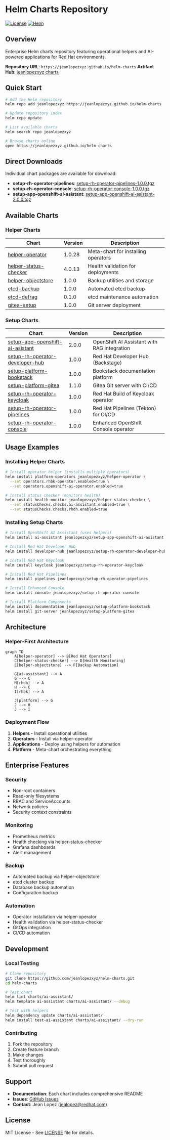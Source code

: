# Helm Charts Repository

[![License](https://img.shields.io/badge/License-MIT-blue.svg)](LICENSE)
[![Helm](https://img.shields.io/badge/Helm-v3-blue)](https://helm.sh)

## Overview

Enterprise Helm charts repository featuring operational helpers and AI-powered applications for Red Hat environments.

**Repository URL**: `https://jeanlopezxyz.github.io/helm-charts`
**Artifact Hub**: [jeanlopezxyz charts](https://artifacthub.io/packages/search?repo=jeanlopezxyz)

## Quick Start

```bash
# Add the Helm repository
helm repo add jeanlopezxyz https://jeanlopezxyz.github.io/helm-charts

# Update repository index
helm repo update

# List available charts
helm search repo jeanlopezxyz

# Browse charts online
open https://jeanlopezxyz.github.io/helm-charts
```

## Direct Downloads

Individual chart packages are available for download:

- **setup-rh-operator-pipelines**: [setup-rh-operator-pipelines-1.0.0.tgz](https://jeanlopezxyz.github.io/helm-charts/setup-rh-operator-pipelines-1.0.0.tgz)
- **setup-rh-operator-console**: [setup-rh-operator-console-1.0.0.tgz](https://jeanlopezxyz.github.io/helm-charts/setup-rh-operator-console-1.0.0.tgz)
- **setup-app-openshift-ai-asistant**: [setup-app-openshift-ai-asistant-2.0.0.tgz](https://jeanlopezxyz.github.io/helm-charts/setup-app-openshift-ai-asistant-2.0.0.tgz)

## Available Charts

### Helper Charts

| Chart | Version | Description |
|-------|---------|-------------|
| [helper-operator](charts/helper-operator/) | 1.0.28 | Meta-chart for installing operators |
| [helper-status-checker](charts/helper-status-checker/) | 4.0.13 | Health validation for deployments |
| [helper-objectstore](charts/helper-objectstore/) | 1.0.0 | Backup utilities and storage |
| [etcd-backup](charts/etcd-backup/) | 1.0.0 | Automated etcd backup |
| [etcd-defrag](charts/etcd-defrag/) | 0.1.0 | etcd maintenance automation |
| [gitea-setup](charts/gitea-setup/) | 1.0.0 | Git server deployment |

### Setup Charts

| Chart | Version | Description |
|-------|---------|-------------|
| [setup-app-openshift-ai-asistant](charts/setup-app-openshift-ai-asistant/) | 2.0.0 | OpenShift AI Assistant with RAG integration |
| [setup-rh-operator-developer-hub](charts/setup-rh-operator-developer-hub/) | 1.0.0 | Red Hat Developer Hub (Backstage) |
| [setup-platform-bookstack](charts/setup-platform-bookstack/) | 1.0.0 | Bookstack documentation platform |
| [setup-platform-gitea](charts/setup-platform-gitea/) | 1.1.0 | Gitea Git server with CI/CD |
| [setup-rh-operator-keycloak](charts/setup-rh-operator-keycloak/) | 1.0.0 | Red Hat Build of Keycloak operator |
| [setup-rh-operator-pipelines](charts/setup-rh-operator-pipelines/) | 1.0.0 | Red Hat Pipelines (Tekton) for CI/CD |
| [setup-rh-operator-console](charts/setup-rh-operator-console/) | 1.0.0 | Enhanced OpenShift Console operator |

## Usage Examples

### Installing Helper Charts

```bash
# Install operator helper (installs multiple operators)
helm install platform-operators jeanlopezxyz/helper-operator \
  --set operators.rhbk-operator.enabled=true \
  --set operators.openshift-ai-operator.enabled=true

# Install status checker (monitors health)
helm install health-monitor jeanlopezxyz/helper-status-checker \
  --set statusChecks.checks.ai-assistant.enabled=true \
  --set statusChecks.checks.rhdh.enabled=true
```

### Installing Setup Charts

```bash
# Install OpenShift AI Assistant (uses helpers)
helm install ai-assistant jeanlopezxyz/setup-app-openshift-ai-asistant

# Install Red Hat Developer Hub
helm install developer-hub jeanlopezxyz/setup-rh-operator-developer-hub

# Install Red Hat Keycloak
helm install keycloak jeanlopezxyz/setup-rh-operator-keycloak

# Install Red Hat Pipelines
helm install pipelines jeanlopezxyz/setup-rh-operator-pipelines

# Install Enhanced Console
helm install console jeanlopezxyz/setup-rh-operator-console

# Install Platform Components
helm install documentation jeanlopezxyz/setup-platform-bookstack
helm install git-server jeanlopezxyz/setup-platform-gitea

```

## Architecture

### Helper-First Architecture

```mermaid
graph TD
    A[helper-operator] --> B[Red Hat Operators]
    C[helper-status-checker] --> D[Health Monitoring]
    E[helper-objectstore] --> F[Backup Automation]
    
    G[ai-assistant] --> A
    G --> C
    H[rhdh] --> A
    H --> C
    I[rhbk] --> A
    
    J[platform] --> G
    J --> H
    J --> I
```

### Deployment Flow

1. **Helpers** - Install operational utilities
2. **Operators** - Install via helper-operator
3. **Applications** - Deploy using helpers for automation
4. **Platform** - Meta-chart orchestrating everything

## Enterprise Features

### Security

- Non-root containers
- Read-only filesystems
- RBAC and ServiceAccounts
- Network policies
- Security context constraints

### Monitoring

- Prometheus metrics
- Health checking via helper-status-checker
- Grafana dashboards
- Alert management

### Backup

- Automated backup via helper-objectstore
- etcd cluster backup
- Database backup automation
- Configuration backup

### Automation

- Operator installation via helper-operator
- Health validation via helper-status-checker
- GitOps integration
- CI/CD automation

## Development

### Local Testing

```bash
# Clone repository
git clone https://github.com/jeanlopezxyz/helm-charts.git
cd helm-charts

# Test chart
helm lint charts/ai-assistant/
helm template ai-assistant charts/ai-assistant/ --debug

# Test with helpers
helm dependency update charts/ai-assistant/
helm install test-ai-assistant charts/ai-assistant/ --dry-run
```

### Contributing

1. Fork the repository
2. Create feature branch
3. Make changes
4. Test thoroughly
5. Submit pull request

## Support

- **Documentation**: Each chart includes comprehensive README
- **Issues**: [GitHub Issues](https://github.com/jeanlopezxyz/helm-charts/issues)
- **Contact**: Jean Lopez (jealopez@redhat.com)

## License

MIT License - See [LICENSE](LICENSE) file for details.